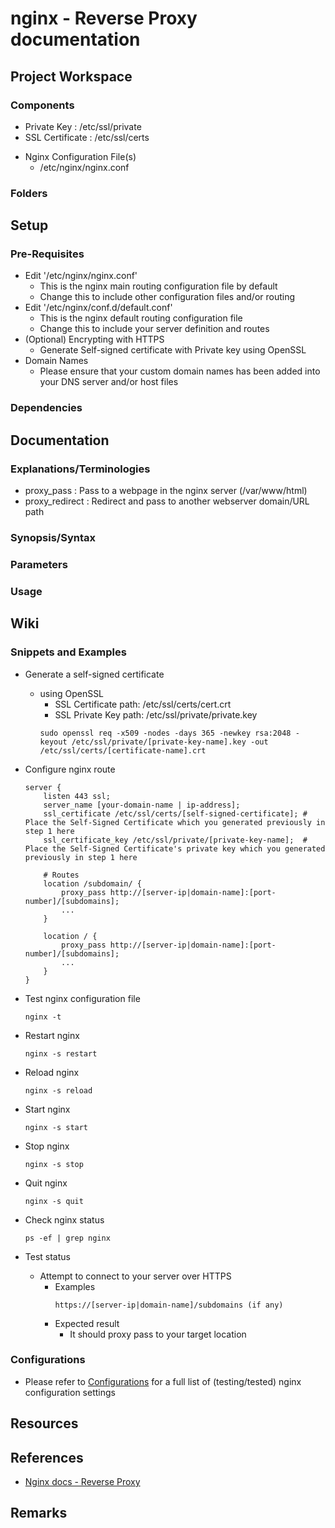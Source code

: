 # nginx - Reverse Proxy documentation

## Project Workspace
### Components
+ Private Key : /etc/ssl/private
+ SSL Certificate : /etc/ssl/certs
- Nginx Configuration File(s)
    + /etc/nginx/nginx.conf

### Folders

## Setup

### Pre-Requisites
- Edit '/etc/nginx/nginx.conf'
    + This is the nginx main routing configuration file by default
    + Change this to include other configuration files and/or routing
- Edit '/etc/nginx/conf.d/default.conf'
    + This is the nginx default routing configuration file
    + Change this to include your server definition and routes
- (Optional) Encrypting with HTTPS
    + Generate Self-signed certificate with Private key using OpenSSL
- Domain Names 
    + Please ensure that your custom domain names has been added into your DNS server and/or host files

### Dependencies


## Documentation

### Explanations/Terminologies
+ proxy_pass : Pass to a webpage in the nginx server (/var/www/html)
+ proxy_redirect : Redirect and pass to another webserver domain/URL path

### Synopsis/Syntax

### Parameters

### Usage

## Wiki
### Snippets and Examples
- Generate a self-signed certificate
    - using OpenSSL
        + SSL Certificate path: /etc/ssl/certs/cert.crt
        + SSL Private Key path: /etc/ssl/private/private.key
        ```console
        sudo openssl req -x509 -nodes -days 365 -newkey rsa:2048 -keyout /etc/ssl/private/[private-key-name].key -out /etc/ssl/certs/[certificate-name].crt
        ```

- Configure nginx route
    ```
    server {
        listen 443 ssl;
        server_name [your-domain-name | ip-address];
        ssl_certificate /etc/ssl/certs/[self-signed-certificate]; # Place the Self-Signed Certificate which you generated previously in step 1 here
        ssl_certificate_key /etc/ssl/private/[private-key-name];  # Place the Self-Signed Certificate's private key which you generated previously in step 1 here

        # Routes
        location /subdomain/ {
            proxy_pass http://[server-ip|domain-name]:[port-number]/[subdomains];
            ...
        }

        location / {
            proxy_pass http://[server-ip|domain-name]:[port-number]/[subdomains];
            ...
        }
    }
    ```

- Test nginx configuration file
    ```console
    nginx -t
    ```

- Restart nginx
    ```console
    nginx -s restart
    ```

- Reload nginx
    ```console
    nginx -s reload
    ```

- Start nginx
    ```console
    nginx -s start
    ```

- Stop nginx
    ```console
    nginx -s stop
    ```

- Quit nginx
    ```console
    nginx -s quit
    ```

- Check nginx status
    ```console
    ps -ef | grep nginx
    ```

- Test status
    - Attempt to connect to your server over HTTPS
        - Examples
            ```
            https://[server-ip|domain-name]/subdomains (if any)
            ```
        - Expected result
            + It should proxy pass to your target location

### Configurations
+ Please refer to [Configurations](configurations.md) for a full list of (testing/tested) nginx configuration settings

## Resources

## References
+ [Nginx docs - Reverse Proxy](https://docs.nginx.com/nginx/admin-guide/web-server/reverse-proxy/)

## Remarks
